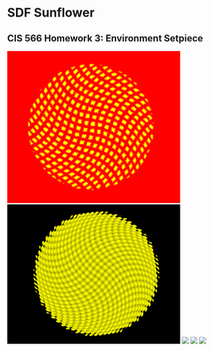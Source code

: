 # SDF Sunflower

## CIS 566 Homework 3: Environment Setpiece
![](images/seed_pattern.png)
![](images/seed_height_map.png)
![](images/petals.png)
![](images/petals_color.png)
![](images/petals_color_random.png)
